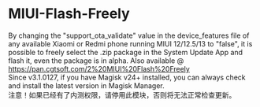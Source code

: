 # MIUI-Flash-Freely
By changing the "support_ota_validate" value in the device_features file of any available Xiaomi or Redmi phone running MIUI 12/12.5/13 to "false", it is possible to freely select the .zip package in the System Update App and flash it, even the package is in alpha.
Also available @ https://pan.cgtsoft.com/2%20MIUI%20Flash%20Freely  
Since v3.1.0127, if you have Magisk v24+ installed, you can always check and install the latest version in Magisk Manager.  
注意！如果已经有了内测权限，请停用此模块，否则将无法正常检查更新。
